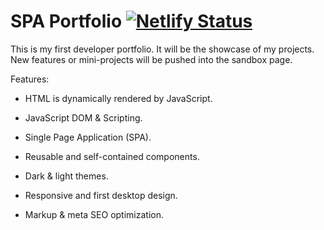 # SPA Portfolio [![Netlify Status](https://api.netlify.com/api/v1/badges/309d1ba0-b7c2-4701-bb74-84b410160197/deploy-status?branch=main)](https://spa-dynamic-store.netlify.app/) #

This is my first developer portfolio. It will be the showcase of my projects. New features or mini-projects will be pushed into the sandbox page.

Features:

* HTML is dynamically rendered by JavaScript.

* JavaScript DOM & Scripting.

* Single Page Application (SPA).

* Reusable and self-contained components.

* Dark & light themes.

* Responsive and first desktop design.

* Markup & meta SEO optimization.